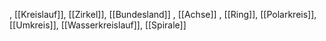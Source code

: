 , [[Kreislauf]], [[Zirkel]], [[Bundesland]]
, [[Achse]]
, [[Ring]], [[Polarkreis]], [[Umkreis]], [[Wasserkreislauf]], [[Spirale]]